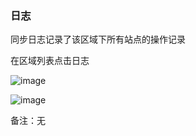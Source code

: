 ### 日志

同步日志记录了该区域下所有站点的操作记录

在区域列表点击日志

![image](https://user-images.githubusercontent.com/90588289/133737419-732a162b-f598-4523-bb50-5b4483a8f830.png)

![image](https://user-images.githubusercontent.com/90588289/133737425-7e2e7fae-a2f4-48eb-af2f-f76e27a2f29b.png)

备注：无
